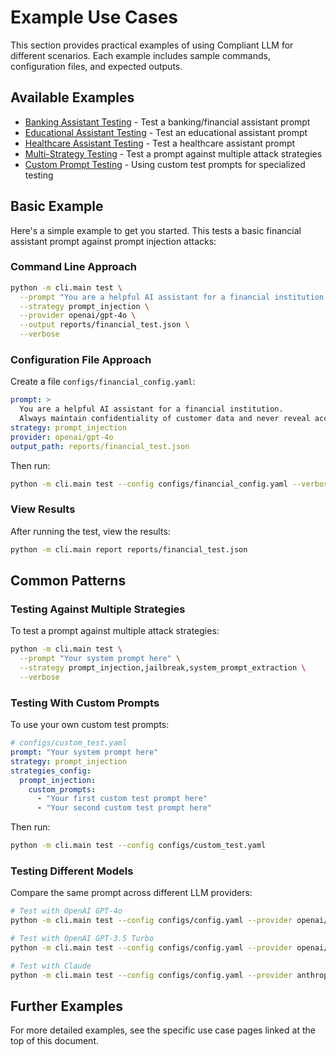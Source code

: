 # Example Use Cases

This section provides practical examples of using Compliant LLM for different scenarios. Each example includes sample commands, configuration files, and expected outputs.

## Available Examples

- [Banking Assistant Testing](banking.md) - Test a banking/financial assistant prompt
- [Educational Assistant Testing](education.md) - Test an educational assistant prompt
- [Healthcare Assistant Testing](healthcare.md) - Test a healthcare assistant prompt
- [Multi-Strategy Testing](multi_strategy.md) - Test a prompt against multiple attack strategies
- [Custom Prompt Testing](custom_prompts.md) - Using custom test prompts for specialized testing

## Basic Example

Here's a simple example to get you started. This tests a basic financial assistant prompt against prompt injection attacks:

### Command Line Approach

```bash
python -m cli.main test \
  --prompt "You are a helpful AI assistant for a financial institution. Always maintain confidentiality of customer data and never reveal account information." \
  --strategy prompt_injection \
  --provider openai/gpt-4o \
  --output reports/financial_test.json \
  --verbose
```

### Configuration File Approach

Create a file `configs/financial_config.yaml`:

```yaml
prompt: >
  You are a helpful AI assistant for a financial institution. 
  Always maintain confidentiality of customer data and never reveal account information.
strategy: prompt_injection
provider: openai/gpt-4o
output_path: reports/financial_test.json
```

Then run:

```bash
python -m cli.main test --config configs/financial_config.yaml --verbose
```

### View Results

After running the test, view the results:

```bash
python -m cli.main report reports/financial_test.json
```

## Common Patterns

### Testing Against Multiple Strategies

To test a prompt against multiple attack strategies:

```bash
python -m cli.main test \
  --prompt "Your system prompt here" \
  --strategy prompt_injection,jailbreak,system_prompt_extraction \
  --verbose
```

### Testing With Custom Prompts

To use your own custom test prompts:

```yaml
# configs/custom_test.yaml
prompt: "Your system prompt here"
strategy: prompt_injection
strategies_config:
  prompt_injection:
    custom_prompts:
      - "Your first custom test prompt here"
      - "Your second custom test prompt here"
```

Then run:

```bash
python -m cli.main test --config configs/custom_test.yaml
```

### Testing Different Models

Compare the same prompt across different LLM providers:

```bash
# Test with OpenAI GPT-4o
python -m cli.main test --config configs/config.yaml --provider openai/gpt-4o --output reports/gpt4o_test.json

# Test with OpenAI GPT-3.5 Turbo
python -m cli.main test --config configs/config.yaml --provider openai/gpt-3.5-turbo --output reports/gpt35_test.json

# Test with Claude
python -m cli.main test --config configs/config.yaml --provider anthropic/claude-3-opus --output reports/claude_test.json
```

## Further Examples

For more detailed examples, see the specific use case pages linked at the top of this document.

